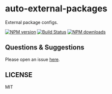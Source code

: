 # auto-external-packages

External package configs.

[![NPM version](https://img.shields.io/npm/v/auto-external-packages.svg?style=flat)](https://npmjs.org/package/auto-external-packages)
[![Build Status](https://img.shields.io/travis/umijs/auto-external-packages.svg?style=flat)](https://travis-ci.org/umijs/auto-external-packages)
[![NPM downloads](http://img.shields.io/npm/dm/auto-external-packages.svg?style=flat)](https://npmjs.org/package/auto-external-packages)

## Questions & Suggestions

Please open an issue [here](https://github.com/umijs/umi/issues?q=is%3Aissue+is%3Aopen+sort%3Aupdated-desc).

## LICENSE

MIT
